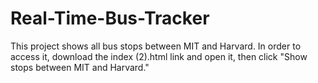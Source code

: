 # Real-Time-Bus-Tracker
This project shows all bus stops between MIT and Harvard. In order to access it, download the index (2).html link and open it, then click "Show stops between MIT and Harvard."
